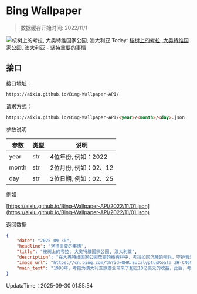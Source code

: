 # Bing Wallpaper

> 数据缓存开始时间: 2022/11/1

![桉树上的考拉, 大奥特维国家公园, 澳大利亚](https://cn.bing.com/th?id=OHR.EucalyptusKoala_ZH-CN6942451940_1920x1080.webp)
Today: [桉树上的考拉, 大奥特维国家公园, 澳大利亚](https://cn.bing.com/th?id=OHR.EucalyptusKoala_ZH-CN6942451940_1920x1080.webp) - 坚持重要的事情

## 接口

接口地址：

```html
https://aixiu.github.io/Bing-Wallpaper-API/
```

请求方式：

```html
https://aixiu.github.io/Bing-Wallpaper-API/<year>/<month>/<day>.json
```

参数说明

| 参数 | 类型 | 说明 |
| - | - | - |
| year | str | 4位年份, 例如：2022 |
| month | str | 2位月份, 例如：02、12 |
| day | str | 2位日期, 例如：02、25 |

例如

[https://aixiu.github.io/Bing-Wallpaper-API/2022/11/01.json](https://aixiu.github.io/Bing-Wallpaper-API/2022/11/01.json)

返回数据

```json
{
    "date": "2025-09-30",
    "headline": "坚持重要的事情",
    "title": "桉树上的考拉, 大奥特维国家公园, 澳大利亚",
    "description": "在大奥特维国家公园茂密的桉树林中，考拉如同沉睡的哨兵，守护着澳大利亚的野性灵魂。这些有袋动物常被误称为“考拉熊”，但实际上它们与袋熊的体型更接近，它们结实的无尾身躯、毛茸茸的耳朵和柔软的黑色鼻子很容易辨认。",
    "image_url": "https://cn.bing.com/th?id=OHR.EucalyptusKoala_ZH-CN6942451940_1920x1080.webp",
    "main_text": "1998年，考拉为澳大利亚旅游业带来了超过10亿美元的收益，此后，考拉的国际知名度不断提升。"
}
```

UpdataTime：2025-09-30 01:55:54

